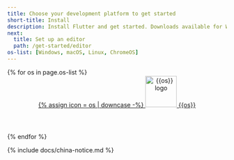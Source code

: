 ```yaml
---
title: Choose your development platform to get started
short-title: Install
description: Install Flutter and get started. Downloads available for Windows, macOS, Linux, and ChromeOS operating systems.
next:
  title: Set up an editor
  path: /get-started/editor
os-list: [Windows, macOS, Linux, ChromeOS]
---
```


<!-- ## Choose your development platform to get started
{:.no_toc} -->

<div class="card-deck mb-8">
{% for os in page.os-list %}
  <a class="card" id="install-{{os | remove: ' ' | downcase}}" href="{{site.url}}/get-started/install/{{os | remove: ' ' | downcase}}">
    <div class="card-body">
      <header class="card-title text-center m-0">
        <span class="d-block h1">
          {% assign icon = os | downcase -%}
            <img src="/assets/images/docs/brand-svg/{{icon}}.svg" width="72" height="72" aria-hidden="true" alt="{{os}} logo"> 
        </span>
        <span class="text-muted text-nowrap">{{os}}</span>
      </header>
    </div>
  </a>
{% endfor %}
</div>

{% include docs/china-notice.md %}
